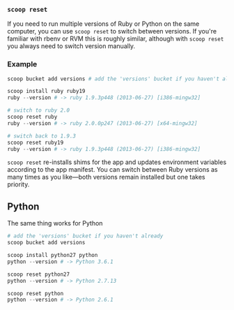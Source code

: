 ### `scoop reset`
If you need to run multiple versions of Ruby or Python on the same computer, you can use `scoop reset` to switch between versions. If you're familiar with rbenv or RVM this is roughly similar, although with `scoop reset` you always need to switch version manually.

### Example
```powershell
scoop bucket add versions # add the 'versions' bucket if you haven't already

scoop install ruby ruby19
ruby --version # -> ruby 1.9.3p448 (2013-06-27) [i386-mingw32]

# switch to ruby 2.0
scoop reset ruby
ruby --version # -> ruby 2.0.0p247 (2013-06-27) [x64-mingw32]

# switch back to 1.9.3
scoop reset ruby19
ruby --version # -> ruby 1.9.3p448 (2013-06-27) [i386-mingw32]
```

`scoop reset` re-installs shims for the app and updates environment variables according to the app manifest. You can switch between Ruby versions as many times as you like—both versions remain installed but one takes priority.

## Python
The same thing works for Python

```powershell
# add the 'versions' bucket if you haven't already
scoop bucket add versions

scoop install python27 python
python --version # -> Python 3.6.1

scoop reset python27
python --version # -> Python 2.7.13

scoop reset python
python --version # -> Python 2.6.1
```
